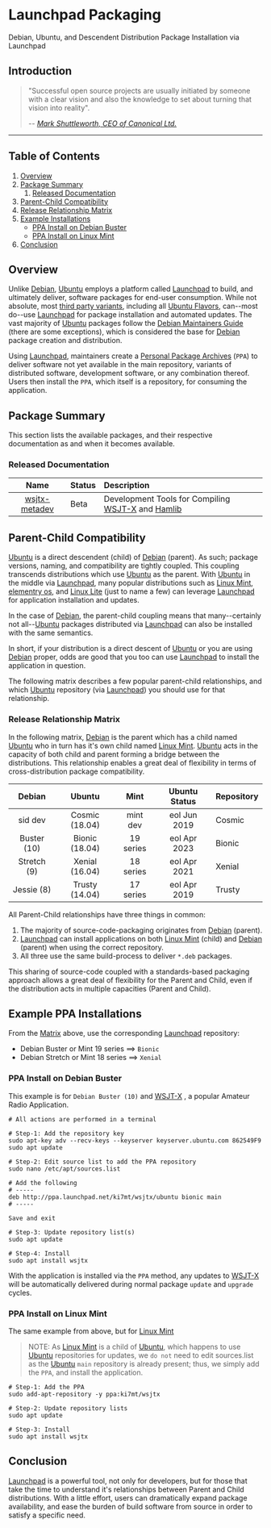 # Launchpad Packaging

Debian, Ubuntu, and Descendent Distribution Package Installation via Launchpad

## Introduction

>"Successful open source projects are usually initiated by someone with a clear
>vision and also the knowledge to set about turning that vision into reality".
>
>-- *[Mark Shuttleworth, CEO of Canonical Ltd.][]*

----

## Table of Contents

1. [Overview](#overview)
1. [Package Summary](#package-summary)
    1. [Released Documentation](#released-documentation)
1. [Parent-Child Compatibility](#parent-child-compatibility)
1. [Release Relationship Matrix](#release-relationship-matrix)
1. [Example Installations](#example-ppa-installations)
    - [PPA Install on Debian Buster](#ppa-install-on-debian-buster)
    - [PPA Install on Linux Mint](#ppa-install-on-linux-mint)
1. [Conclusion](#conclusion)

## Overview

Unlike [Debian][], [Ubuntu][] employs a platform called [Launchpad][] to build,
and ultimately deliver, software packages for end-user consumption. While not
absolute, most [third party variants][], including all [Ubuntu Flavors][],
can--most do--use [Launchpad][] for package installation and automated updates.
The vast majority of [Ubuntu][] packages follow the [Debian Maintainers Guide][]
(there are some exceptions), which is considered the base for [Debian][] package
creation and distribution.

Using [Launchpad][], maintainers create a [Personal Package Archives][] (`PPA`)
to deliver software not yet available in the main repository, variants of
distributed software, development software, or any combination thereof. Users
then install the `PPA`, which itself is a repository, for consuming the
application.

## Package Summary

This section lists the available packages, and their respective documentation
as and when it becomes available.

### Released Documentation

| Name             | Status      | Description
|:----------------:|:------------|:-------------
| [wsjtx-metadev]  | Beta        | Development Tools for Compiling [WSJT-X][] and [Hamlib][]

## Parent-Child Compatibility

[Ubuntu][] is a direct descendent (child) of [Debian][] (parent). As such; package
versions, naming, and compatibility are tightly coupled. This coupling transcends
distributions which use [Ubuntu][] as the parent. With [Ubuntu][] in the
middle via [Launchpad][], many popular distributions such as [Linux Mint][],
[elementry os][], and [Linux Lite][] (just to name a few) can leverage
[Launchpad][] for application installation and updates.

In the case of [Debian][], the parent-child coupling means that
many--certainly not all--[Ubuntu][] packages distributed via [Launchpad][] can
also be installed with the same semantics.

In short, if your distribution is a direct descent of [Ubuntu][] or you
are using [Debian][] proper, odds are good that you too can use [Launchpad][]
to install the application in question.

The following matrix describes a few popular parent-child relationships, and which
[Ubuntu][] repository (via [Launchpad][]) you should use for that relationship.

### Release Relationship Matrix

In the following matrix, [Debian][] is the parent which has a child named
[Ubuntu][] who in turn has it's own child named [Linux Mint][]. [Ubuntu][] acts
in the capacity of both child and parent forming a bridge between the
distributions. This relationship enables a great deal of flexibility in terms
of cross-distribution package compatibility.

|   Debian       |    Ubuntu       | Mint        | Ubuntu Status |Repository
|:--------------:|:---------------:|:-----------:|:-------------:|:------------|
| sid dev        | Cosmic (18.04)  | mint dev    | eol Jun 2019  | Cosmic      |
| Buster (10)    | Bionic (18.04)  | 19 series   | eol Apr 2023  | Bionic      |
| Stretch (9)    | Xenial (16.04)  | 18 series   | eol Apr 2021  | Xenial      |
| Jessie (8)     | Trusty (14.04)  | 17 series   | eol Apr 2019  | Trusty      |

All Parent-Child relationships have three things in common:

1. The majority of source-code-packaging originates from [Debian][] (parent).
1. [Launchpad][] can install applications on both [Linux Mint][] (child) and
   [Debian][] (parent) when using the correct repository.
1. All three use the same build-process to deliver `*.deb` packages.

This sharing of source-code coupled with a standards-based packaging approach
allows a great deal of flexibility for the Parent and Child, even if the
distribution acts in multiple capacities (Parent and Child).

## Example PPA Installations

From the [Matrix](#release-relationship-matrix) above, use the corresponding
[Launchpad][] repository:

- Debian Buster or Mint 19 series ==> `Bionic`
- Debian Stretch or Mint 18 series ==> `Xenial`

### PPA Install on Debian Buster

This example is for `Debian Buster (10)` and [WSJT-X][] , a popular Amateur
Radio Application.

````shell
# All actions are performed in a terminal

# Step-1: Add the repository key
sudo apt-key adv --recv-keys --keyserver keyserver.ubuntu.com 862549F9
sudo apt update

# Step-2: Edit source list to add the PPA repository
sudo nano /etc/apt/sources.list

# Add the following
# -----
deb http://ppa.launchpad.net/ki7mt/wsjtx/ubuntu bionic main
# -----

Save and exit

# Step-3: Update repository list(s)
sudo apt update

# Step-4: Install
sudo apt install wsjtx
````

With the application is installed via the `PPA` method, any updates to [WSJT-X][]
will be automatically delivered during normal package `update` and `upgrade`
cycles.

### PPA Install on Linux Mint

The same example from above, but for [Linux Mint][]

>NOTE: As [Linux Mint][] is a child of [Ubuntu][], which happens to use
>[Ubuntu][] repositories for updates, we `do not` need to edit
>sources.list as the [Ubuntu][] `main` repository is already present;
>thus, we simply add the `PPA`, and install the application.

````shell
# Step-1: Add the PPA
sudo add-apt-repository -y ppa:ki7mt/wsjtx

# Step-2: Update repository lists
sudo apt update

# Step-3: Install
sudo apt install wsjtx
````

## Conclusion

[Launchpad][] is a powerful tool, not only for developers, but for those that
take the time to understand it's relationships between Parent and Child
distributions. With a little effort, users can dramatically expand package
availability, and ease the burden of build software from source in order to
satisfy a specific need.

[Mark Shuttleworth, CEO of Canonical Ltd.]: https://www.markshuttleworth.com/archives/date/2003/1
[Debian]: https://www.debian.org/ "debian, the universal operating system"
[Ubuntu]: https://www.debian.org/ "debian, the universal operating system"
[Launchpad]: https://launchpad.net/ "Ubuntu package management system"
[Ubuntu Flavors]: https://www.ubuntu.com/download/flavours "Variants of Ubuntu"
[third party variants]: https://en.wikipedia.org/wiki/List_of_Linux_distributions#Third-party_distributions
[Debian Maintainers Guide]: https://www.debian.org/doc/manuals/maint-guide/index.en.html
[Personal Package Archives]: https://help.ubuntu.com/community/PPA "what is a PPA"
[Linux Mint]: https://linuxmint.com
[elementry os]: http://elementary.io/
[Linux Lite]: https://www.linuxliteos.com/
[WSJT-X]: https://physics.princeton.edu/pulsar/k1jt/wsjtx.html
[Hamlib]: https://hamlib.github.io/
[wsjtx-metadev]: https://launchpad.net/~ki7mt/+archive/ubuntu/wsjtx-metadev
